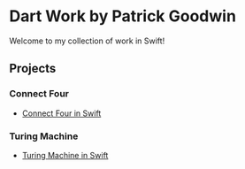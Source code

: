 # Dart Work by Patrick Goodwin
Welcome to my collection of work in Swift!

## Projects

### Connect Four
- [Connect Four in Swift](https://github.com/pattygcoding/Connect-Four-Language-Tree/tree/main/swift)

### Turing Machine
- [Turing Machine in Swift](https://github.com/pattygcoding/Turing-Machines/tree/main/Swift)
